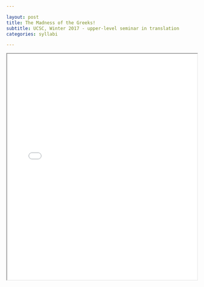 ```yaml
---

layout: post
title: The Madness of the Greeks! 
subtitle: UCSC, Winter 2017 - upper-level seminar in translation
categories: syllabi

---
```


<div class="resp-container">
<iframe src="{{ 'assets/pdfs/syll1702-madness.pdf' | relative_url }}" width="100%" height="600px">
    </iframe>
</div>

